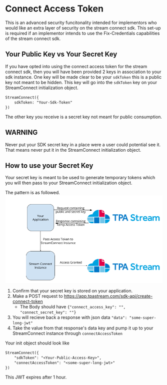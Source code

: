# Connect Access Token

This is an advanced security funcitonality intended for implementors who would like an extra layer of security on the stream connect sdk. This set-up is required if an implementor intends to use the Fix-Credentials capabilities of the stream connect sdk.

## Your Public Key vs Your Secret Key
If you have opted into using the connect access token for the stream connect sdk, then you will have been provided 2 keys in association to your sdk instance. One key will be made clear to be your `sdkToken` this is a public key not meant to be hidden. This key will go into the `sdkToken` key on your StreamConnect initialization object.

```
StreamConnect({
    sdkToken: "Your-Sdk-Token"
})
```

The other key you receive is a secret key not meant for public consumption. 

**WARNING**
-----------
Never put your SDK secret key in a place were a user could potential see it. That means never put it in the StreamConnect initialization object.


## How to use your Secret Key
Your secret key is meant to be used to generate temporary tokens which you will then pass to your StreamConnect initialization object.

The pattern is as followed.
![Connect Access Token Pattern](connect-access-token-screenshots/connect-access-token-pattern.png)

1. Confirm that your secret key is stored on your application.
2. Make a POST request to https://app.tpastream.com/sdk-api/create-connect-token
    * The Body should have `{"connect_access_key": "", "connect_secret_key": ""}`
3. You will recieve back a response with json data `"data": "some-super-long-jwt"`
4. Take the value from that response's data key and pump it up to your StreamConnect instance through `connectAccessToken`

Your init object should look like
```
StreamConnect({
    "sdkToken": "<Your-Public-Access-Key>",
    "connectAccessToken": "<some-super-long-jwt>"
})
```

This JWT expires after 1 hour.